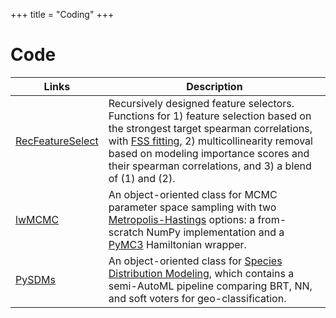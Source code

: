 +++
title = "Coding"
+++

# Code

Links | Description
-----|-------
[RecFeatureSelect](https://pypi.org/project/RecFeatureSelect/) | Recursively designed feature selectors. Functions for 1) feature selection based on the strongest target spearman correlations, with [FSS fitting](https://quantifyinghealth.com/stepwise-selection/), 2) multicollinearity removal based on modeling importance scores and their spearman correlations, and 3) a blend of (1) and (2). 
[lwMCMC](https://pypi.org/project/lwMCMC/) | An object-oriented class for MCMC parameter space sampling with two [Metropolis-Hastings](http://www.mit.edu/~ilkery/papers/MetropolisHastingsSampling.pdf) options: a from-scratch NumPy implementation and a [PyMC3](https://docs.pymc.io/notebooks/getting_started.html) Hamiltonian wrapper. 
[PySDMs](https://github.com/daniel-furman/PySDMs) | An object-oriented class for [Species Distribution Modeling](https://en.wikipedia.org/wiki/Species_distribution_modelling), which contains a semi-AutoML pipeline comparing BRT, NN, and soft voters for geo-classification. 
